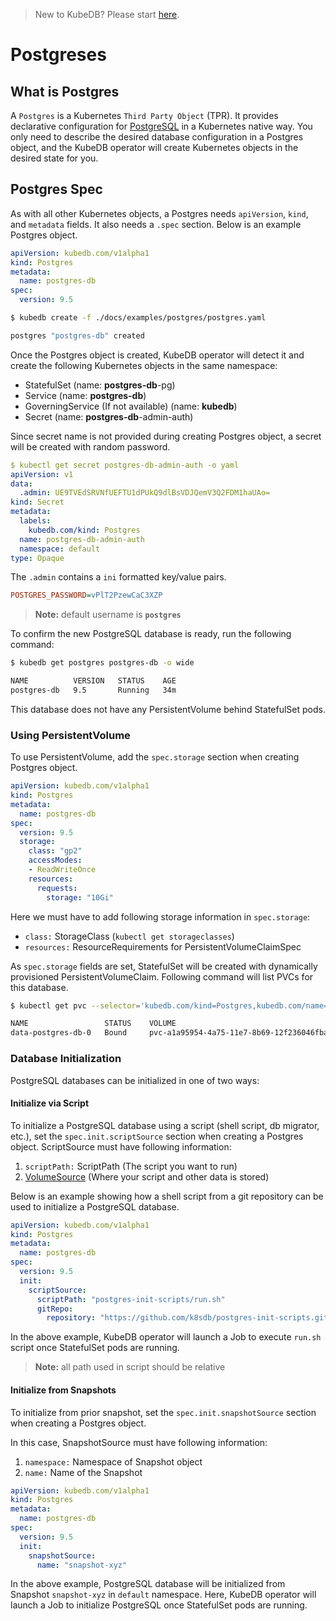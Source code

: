 > New to KubeDB? Please start [here](/docs/tutorial.md).

# Postgreses

## What is Postgres
A `Postgres` is a Kubernetes `Third Party Object` (TPR). It provides declarative configuration for [PostgreSQL](https://www.postgresql.org/) in a Kubernetes native way. You only need to describe the desired database configuration in a Postgres object, and the KubeDB operator will create Kubernetes objects in the desired state for you.

## Postgres Spec
As with all other Kubernetes objects, a Postgres needs `apiVersion`, `kind`, and `metadata` fields. It also needs a `.spec` section. Below is an example Postgres object.

```yaml
apiVersion: kubedb.com/v1alpha1
kind: Postgres
metadata:
  name: postgres-db
spec:
  version: 9.5
```

```sh
$ kubedb create -f ./docs/examples/postgres/postgres.yaml

postgres "postgres-db" created
```

Once the Postgres object is created, KubeDB operator will detect it and create the following Kubernetes objects in the same namespace:
* StatefulSet (name: **postgres-db**-pg)
* Service (name: **postgres-db**)
* GoverningService (If not available) (name: **kubedb**)
* Secret (name: **postgres-db**-admin-auth)

Since secret name is not provided during creating Postgres object, a secret will be created with random password.

```yaml
$ kubectl get secret postgres-db-admin-auth -o yaml
apiVersion: v1
data:
  .admin: UE9TVEdSRVNfUEFTU1dPUkQ9dlBsVDJQemV3Q2FDM1haUAo=
kind: Secret
metadata:
  labels:
    kubedb.com/kind: Postgres
  name: postgres-db-admin-auth
  namespace: default
type: Opaque
```

The `.admin` contains a `ini` formatted key/value pairs. 

```ini
POSTGRES_PASSWORD=vPlT2PzewCaC3XZP
```
> **Note:** default username is **`postgres`**

To confirm the new PostgreSQL database is ready, run the following command:

```sh
$ kubedb get postgres postgres-db -o wide

NAME          VERSION   STATUS    AGE
postgres-db   9.5       Running   34m
```

This database does not have any PersistentVolume behind StatefulSet pods.


### Using PersistentVolume
To use PersistentVolume, add the `spec.storage` section when creating Postgres object.

```yaml
apiVersion: kubedb.com/v1alpha1
kind: Postgres
metadata:
  name: postgres-db
spec:
  version: 9.5
  storage:
    class: "gp2"
    accessModes:
    - ReadWriteOnce
    resources:
      requests:
        storage: "10Gi"
```

Here we must have to add following storage information in `spec.storage`:

* `class:` StorageClass (`kubectl get storageclasses`)
* `resources:` ResourceRequirements for PersistentVolumeClaimSpec

As `spec.storage` fields are set, StatefulSet will be created with dynamically provisioned PersistentVolumeClaim. Following command will list PVCs for this database.

```sh
$ kubectl get pvc --selector='kubedb.com/kind=Postgres,kubedb.com/name=postgres-db'

NAME                 STATUS    VOLUME                                     CAPACITY   ACCESSMODES   AGE
data-postgres-db-0   Bound     pvc-a1a95954-4a75-11e7-8b69-12f236046fba   10Gi       RWO           2m
```


### Database Initialization
PostgreSQL databases can be initialized in one of two ways:

#### Initialize via Script
To initialize a PostgreSQL database using a script (shell script, db migrator, etc.), set the `spec.init.scriptSource` section when creating a Postgres object. ScriptSource must have following information:
1. `scriptPath:` ScriptPath (The script you want to run)
2. [VolumeSource](https://kubernetes.io/docs/concepts/storage/volumes/#types-of-volumes) (Where your script and other data is stored)

Below is an example showing how a shell script from a git repository can be used to initialize a PostgreSQL database.

```yaml
apiVersion: kubedb.com/v1alpha1
kind: Postgres
metadata:
  name: postgres-db
spec:
  version: 9.5
  init:
    scriptSource:
      scriptPath: "postgres-init-scripts/run.sh"
      gitRepo:
        repository: "https://github.com/k8sdb/postgres-init-scripts.git"
```

In the above example, KubeDB operator will launch a Job to execute `run.sh` script once StatefulSet pods are running.

> **Note:** all path used in script should be relative

#### Initialize from Snapshots
To initialize from prior snapshot, set the `spec.init.snapshotSource` section when creating a Postgres object.

In this case, SnapshotSource must have following information:
1. `namespace:` Namespace of Snapshot object
2. `name:` Name of the Snapshot

```yaml
apiVersion: kubedb.com/v1alpha1
kind: Postgres
metadata:
  name: postgres-db
spec:
  version: 9.5
  init:
    snapshotSource:
      name: "snapshot-xyz"
```

In the above example, PostgreSQL database will be initialized from Snapshot `snapshot-xyz` in `default` namespace. Here,  KubeDB operator will launch a Job to initialize PostgreSQL once StatefulSet pods are running.
